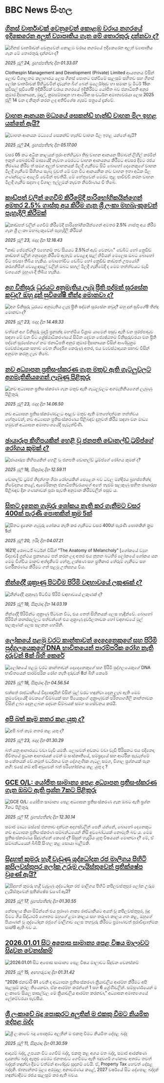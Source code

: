 # BBC News සිංහල## [ගිනස් වාර්තාවක් වෙනුවෙන් කොළඹ වරාය නගරයේ ඉදිකෙරෙන අලුත් ව්‍යාපෘතිය ගැන මේ තොරතුරු දන්නවා ද?](https://www.bbc.com/sinhala/articles/cd6g121g2zyo?at_campaign=githubrss)![ගිනස් වාර්තාවක් වෙනුවෙන් කොළඹ වරාය නගරයේ ඉදිකෙරෙන අලුත් ව්‍යාපෘතිය ගැන මේ තොරතුරු දන්නවා ද?](https://ichef.bbci.co.uk/ace/ws/240/cpsprodpb/e1dd/live/d2fb0340-676c-11f0-80ec-cbec30438b95.jpg)_2025 ජූලි 24, බ්‍රහස්පතින්දා දින 01.33.07_Clothespin Management and Development (Private) Limited ආයතනය විසින් ලොව විශාලතම කලාගාරය ලෙස ගිනස් පොතට එක්වීමේ සැලසුම් සහිතව සහ ගිනස් ලෝක වාර්තාවක් පිහිටුවමින් දැවැන්ත බිග් බෙන් ඔර්ලෝසුව හා සමාන වූ මීටර් 15ක සුවිසල් සුවිශේෂි ඉදිකිරීමක් වරාය නගරයේ ඉදිකිරීමට යෝජිත බව ජනාධිපති අනුර කුමාර දිසානායක, මුදල්, ක්‍රමසම්පාදන හා ආර්ථික සංවර්ධන අමාත්‍යවරයා ලෙස 2025 ජූලි 14 වන දා නිකුත් කරන ලද අතිවිශේෂ ගැසට් පත්‍රයේ දැක්වේ.## [වාහන ආනයන මධ්‍යයේ සෙකන්ඩ් හෑන්ඩ් වාහන මිල ඉහළ යන්නේ ඇයි?](https://www.bbc.com/sinhala/articles/cp863541j2ro?at_campaign=githubrss)![වාහන ආනයන මධ්‍යයේ සෙකන්ඩ් හෑන්ඩ් වාහන මිල ඉහළ යන්නේ ඇයි?](https://ichef.bbci.co.uk/ace/ws/240/cpsprodpb/80df/live/df4f7050-67a7-11f0-af20-030418be2ca5.jpg)_2025 ජූලි 24, බ්‍රහස්පතින්දා දින 05.17.00_වසර 05 කට අධික කාලයක් පුරා අත්හිටුවා තිබු වාහන ආනයන සීමාවන් ලිහිල් කරමින් ඉකුත් පෙබරවාරි මාසයේදී නැවත මෙරටට වාහන ආනයනය කිරීමට අවසර දීමට රජය තීරණය කිරීම ත් සමග අලුත් වාහනයක් මිලදී ගැනීමට සිටි බොහෝ දෙනෙකුගේ වාහන මිලදී ගැනීමේ සිහිනය සැබෑ වුවත් මේ වන විට ආනයනික නව වාහන ඉතා අධික මිල ගණන්වලට අලෙවි වෙමින් පවතියි. මේ හේතුවෙන් මෙරට තුළ පාවිච්චි කරන වාහන මිලදී ගැනීම සදහා ද විශාල ඉල්ලුමක් නැවත නිර්මාණය වී තිබේ.## [කාඩ්පත් වලින් ගෙවීම් කිරීමේදී පාරිභෝගිකයින්ගෙන් අමතර 2.5% ගාස්තු අය කිරීම ගැන ශ්‍රී ලංකා මහබැංකුවෙන් පැහැදිලි කිරීමක්](https://www.bbc.com/sinhala/articles/c9dg79xwpgxo?at_campaign=githubrss)![කාඩ්පත් වලින් ගෙවීම් කිරීමේදී පාරිභෝගිකයින්ගෙන් අමතර 2.5% ගාස්තු අය කිරීම ගැන ශ්‍රී ලංකා මහබැංකුවෙන් පැහැදිලි කිරීමක්](https://ichef.bbci.co.uk/ace/ws/240/cpsprodpb/654b/live/090ac2c0-67bf-11f0-89ea-4d6f9851f623.jpg)_2025 ජූලි 23, බදාදා දින 12.18.43_"කාඩ් පේමන්ට්ද? එහෙනම් තව සියයට 2.5%ක් ඇඩ් වෙනවා." ඩෙබිට් හෝ ක්‍රෙඩිඩ් කාඩ්පත් වලින් ගනුදෙනු කිරීමේ ඇතැම් වෙළෙඳ සැල් හිමියන් මෙලෙස ඔබට බොහෝ විට පවසා තිබිය හැකිය.
බොහෝවිට ඩෙබිට් හෝ ක්‍රෙඩිඩ් කාඩ්පත් උපයෝගී කරගනිමින් වෙළෙඳසැල් වලින් ඔබට සහල් මිලදී ගැනීමේදී ද මෙම තත්ත්වයට වැඩි වශයෙන් මුහුණ දී තිබිය හැකිය.## [අග විනිසුරු ධූරයට අනුමැතිය ලැබූ ප්‍රීති පද්මන් සූරසේන කවුද? ඔහු දුන් සුවිශේෂී තීන්දු මොනවා ද?](https://www.bbc.com/sinhala/articles/cx2g7jg4ee7o?at_campaign=githubrss)![අග විනිසුරු ධූරයට අනුමැතිය ලැබූ ප්‍රීති පද්මන් සූරසේන කවුද? ඔහු දුන් සුවිශේෂී තීන්දු මොනවා ද?](https://ichef.bbci.co.uk/ace/ws/240/cpsprodpb/4c69/live/189b4f30-67d2-11f0-aedc-2b50f43b93da.jpg)_2025 ජූලි 23, බදාදා දින 14.49.33_වත්මන් අග විනිසුරු මුර්දු ප්‍රනාන්දු මහත්මිය විශ්‍රාම යාමෙන් පසුව ඇති වන පුරප්පාඩුව සඳහා මේ වන විට ශ්‍රේෂ්ඨාධිකරණයේ සිටින දෙවන ජ්‍යෙෂ්ඨතම විනිසුරුවරයා වන ප්‍රීති පද්මන් සූරසේනගේ නම ජනාධිපති අනුර කුමාර දිසානායක විසින් ආණ්ඩුක්‍රම ව්‍යවස්ථාදායක සභාව වෙත නිර්දේශ කෙරුණු අතර, එය ව්‍යවස්ථාදායක සභාව විසින් අනුමත කරනු ලැබ තිබේ.## [නව අධ්‍යාපන ප්‍රතිසංස්කරණ ගැන මතුව ඇති ගැටලුවලට අගමැතිනියගෙන් ලැබුණු පිළිතුරු](https://www.bbc.com/sinhala/articles/ckglvywv7zqo?at_campaign=githubrss)![නව අධ්‍යාපන ප්‍රතිසංස්කරණ ගැන මතුව ඇති ගැටලුවලට අගමැතිනියගෙන් ලැබුණු පිළිතුරු](https://ichef.bbci.co.uk/ace/ws/240/cpsprodpb/2b9c/live/4e5990c0-67cb-11f0-8dbd-f3d32ebd3327.jpg)_2025 ජූලි 23, බදාදා දින 14.06.50_නව අධ්‍යාපන ප්‍රතිසංස්කරණවලට අදාළව මතුව ඇති මතභේදාත්මක තත්ත්වය හේතුවෙන්, නව අධ්‍යාපන ප්‍රතිසංස්කරණය පිළිබඳව දැනුවත් කිරීම සඳහා වන මාධ්‍ය හමුවක් අධ්‍යාපන අමාත්‍යංශයේදී පැවැත්විණි.## [ඡායාරූප කිහිපයකින් හෙළි වූ ජනපති ඩොනල්ඩ් ට්‍රම්ප්ගේ රෝගය කුමක් ද?](https://www.bbc.com/sinhala/articles/c14e1vgjgnvo?at_campaign=githubrss)![ඡායාරූප කිහිපයකින් හෙළි වූ ජනපති ඩොනල්ඩ් ට්‍රම්ප්ගේ රෝගය කුමක් ද?](https://ichef.bbci.co.uk/ace/ws/240/cpsprodpb/f600/live/1d9f5ce0-6342-11f0-89ea-4d6f9851f623.jpg)_2025 ජූලි 18, සිකුරාදා දින 12.59.11_ඩොනල්ඩ් ට්‍රම්ප් නිදන්ගත ශිරා රෝගයකින් පෙළෙන බව ධවල මන්දිරය බ්‍රහස්පතින්දා නිවේදනය කළේ, ඇමෙරිකානු ජනාධිපතිවරයාගේ අතේ තැළුම් සලකුණු සහිත ඡායාරූප පිළිබඳව දින ගණනාවක් පුරා පැවති අනුමාන කිරීම්වලින් පසුව ය.## [සිතට දැනෙන ගැඹුරු ශෝකය නැති කර ගැනීමට වසර 400ක් පැරණි පොතකින් ක්‍රම 5ක්](https://www.bbc.com/sinhala/articles/c0k75ekrkx8o?at_campaign=githubrss)![සිතට දැනෙන ගැඹුරු ශෝකය නැති කර ගැනීමට වසර 400ක් පැරණි පොතකින් ක්‍රම 5ක්](https://ichef.bbci.co.uk/ace/ws/240/cpsprodpb/20ca/live/3169db50-63ca-11f0-af20-030418be2ca5.jpg)_2025 ජූලි 20, ඉරිදා දින 04.07.21_1621දී රොබර්ට් බර්ටන් විසින් "The Anatomy of Melancholy" [ශෝකයේ ව්‍යුහ විද්‍යාව] ග්‍රන්ථය ප්‍රකාශයට පත් කරන ලද අතර එය නූතන බටහිර ලෝකයේ ශෝකය යන මෙම විශ්වීය මානව අත්දැකීමේ හේතු, ලක්ෂණ සහ ප්‍රතිකාර තේරුම් ගැනීමට සහ වර්ගීකරණය කිරීමට ගත් පළමු උත්සහය විය.## [නින්දේදී ශුක්‍රාණු පිටවීම පිරිමි වඳභාවයේ ලකුණක් ද?](https://www.bbc.com/sinhala/articles/c17w8918y5eo?at_campaign=githubrss)![නින්දේදී ශුක්‍රාණු පිටවීම පිරිමි වඳභාවයේ ලකුණක් ද?](https://ichef.bbci.co.uk/ace/ws/240/cpsprodpb/1d82/live/98b64000-5e2f-11f0-82bc-dd28581cdb62.jpg)_2025 ජූලි 18, සිකුරාදා දින 14.03.19_නින්දේදී පිරිමින්ට ශුක්‍රාණු පිටවන විට, එය තෙත් සිහිනයක් ලෙස හැඳින්වේ. බොහෝ පිරිමින් කනස්සල්ලට පත්වන්නේ එය ශුක්‍රාණු දුර්වලතාවක හෝ වඳභාවයේ මුල් සලකුණක් ලෙස සලකන හෙයිනි.## [ලෝකයේ පළමු වරට කාන්තාවන් දෙදෙනෙකුගේ සහ පිරිමි පුද්ගලයෙකුගේ DNA භාවිතයෙන් පාරම්පරික රෝග නැති දරුවන් 8ක් බිහි කෙරේ](https://www.bbc.com/sinhala/articles/c9qx2q0de58o?at_campaign=githubrss)![ලෝකයේ පළමු වරට කාන්තාවන් දෙදෙනෙකුගේ සහ පිරිමි පුද්ගලයෙකුගේ DNA භාවිතයෙන් පාරම්පරික රෝග නැති දරුවන් 8ක් බිහි කෙරේ](https://ichef.bbci.co.uk/ace/ws/240/cpsprodpb/3d39/live/6cca2ab0-62d5-11f0-905b-155cdf20da10.jpg)_2025 ජූලි 18, සිකුරාදා දින 04.56.54_එක්සත් රාජධානියේ විද්‍යාඥයින් විසින් මුල් වරට හඳුන්වා දෙනු ලැබ ඇති මෙම ක්‍රමවේදයේදී මවකගේ ඩිම්බයක් සහ පියෙකුගේ ශුක්‍රාණුවක් පරිත්‍යාගශීලි කාන්තාවක විසින් ලබා දෙනු ලබන දෙවන ඩිම්බයක් සමග සංසේචනය කරයි.## [අපි බත් කෑම නතර කළ  යුතු ද?](https://www.bbc.com/sinhala/articles/c80pz4v1p2zo?at_campaign=githubrss)![අපි බත් කෑම නතර කළ  යුතු ද?](https://ichef.bbci.co.uk/ace/ws/240/cpsprodpb/38c3/live/83278b50-66c6-11f0-af20-030418be2ca5.jpg)_2025 ජූලි 23, බදාදා දින 01.30.29_බත් යනු ආහාරයට වඩා වැඩි යමකි. ලොවෙන් අඩකට වඩා වැඩි පිරිසකට එය එදිනෙදා ජීවිතයේ ප්‍රධාන ආහාරයක් මෙන් ම සංස්කෘතියේ, සම්ප්‍රදායේ සහ ආර්ථික පැවැත්මේ සංකේතයක් වේ.නමුත් වර්ධනය වන දේශගුණික ගැටලු සමග, විශාල ප්‍රශ්නයක් පැන නගී:  එසේ නම් අපි අඩුවෙන් බත් පරිභෝජනය කළ යුතු ද ?## [GCE O/L: යෝජිත සාමාන්‍ය පෙළ අධ්‍යාපන ප්‍රතිසංස්කරණ ගැන ඔබට ඇති ප්‍රශ්න 7කට පිළිතුරු](https://www.bbc.com/sinhala/articles/c1wpyw9w954o?at_campaign=githubrss)![GCE O/L: යෝජිත සාමාන්‍ය පෙළ අධ්‍යාපන ප්‍රතිසංස්කරණ ගැන ඔබට ඇති ප්‍රශ්න 7කට පිළිතුරු](https://ichef.bbci.co.uk/ace/ws/240/cpsprodpb/8684/live/836a5bd0-6304-11f0-83d2-4f671b8c1523.jpg)_2025 ජූලි 17, බ්‍රහස්පතින්දා දින 12.30.14_සමාජ මාධ්‍ය ඔස්සේ ජනතාව දක්වන අදහස්වලින් පෙනී යන්නේ, බොහෝ දෙනෙකුට නව අධ්‍යාපන ප්‍රතිසංස්කරණ සම්බන්ධයෙන් නිසි අවබෝධයක් නොමැති බව ය. මෙම ප්‍රතිසංස්කරණය සිදුවන්නේ කෙසේ ද? සිසුන් හැදෑරිය යුතු විෂයයන් මොනවා ද? මේ, ඒ සම්බන්ධයෙන් බීබීසී සිංහල කළ සොයා බැලීමකි.## [සිදුහත් කුමරු හැදී වැඩුණු ශුද්ධෝදන රජ මාලිගය පිහිටි කපිලවස්තුපුර ලෝක උරුම ලැයිස්තුවෙන් ප්‍රතික්ෂේප වුණේ ඇයි?](https://www.bbc.com/sinhala/articles/cqjq1er0nxeo?at_campaign=githubrss)![සිදුහත් කුමරු හැදී වැඩුණු ශුද්ධෝදන රජ මාලිගය පිහිටි කපිලවස්තුපුර ලෝක උරුම ලැයිස්තුවෙන් ප්‍රතික්ෂේප වුණේ ඇයි?](https://ichef.bbci.co.uk/ace/ws/240/cpsprodpb/65b4/live/eebbf0e0-6252-11f0-b903-f515e3045d80.jpg)_2025 ජූලි 17, බ්‍රහස්පතින්දා දින 01.30.55_නේපාලය කියා සිටින්නේ එය පුරාණ ශාක්‍ය රාජධානියට අයත් වූ කපිලවස්තුපුර, බුදු වීමට ගිය සිද්ධාර්ථ ගෞතම ඔහුගේ ළමා කාලය සහ තරුණ කාලය ගත කළ, ඔහුගේ පියාණන් වූ ශුද්ධෝදන රජුගේ මාලිගාව ලෙස තහවුරු කිරීමට ප්‍රමාණවත් පුරාවිද්‍යාත්මක සාක්ෂි ඇති බව ය.## [2026.01.01 සිට අපොස සාමාන්‍ය පෙළ විෂය මාලාවට සිදුවන වෙනස්කම් ](https://www.bbc.com/sinhala/articles/c0l42ne94l0o?at_campaign=githubrss)![2026.01.01 සිට අපොස සාමාන්‍ය පෙළ විෂය මාලාවට සිදුවන වෙනස්කම් ](https://ichef.bbci.co.uk/ace/ws/240/cpsprodpb/a9f9/live/05144680-60b4-11f0-b5c5-012c5796682d.jpg)_2025 ජූලි 15, අඟහරුවාදා දින 01.31.42_"2026 ජනවාරි 01 වෙනි දා අධ්‍යාපන ප්‍රතිසංස්කරණ ක්‍රියාවලිය ආරම්භ කිරීමට අපි සැලසුම් කරල තියෙනවා. ඒක ආරම්භ කරන්නේ 1 සහ 6 ශ්‍රේණිවලින්. සම්පූර්ණයෙන් ම ලංකාවෙ සියලු පාසල්වල මේ ක්‍රියාවලිය ආරම්භ කරනවා," අධ්‍යාපන අමාත්‍යංශයේ ලේකම්වරයා පැවසීය.## [ශ්‍රී ලංකාවේ බදු පොකුරට අලුතින් ම එකතු වීමට නියමිත දේපළ බද්ද](https://www.bbc.com/sinhala/articles/cn4l2l0qq5ko?at_campaign=githubrss)![ශ්‍රී ලංකාවේ බදු පොකුරට අලුතින් ම එකතු වීමට නියමිත දේපළ බද්ද](https://ichef.bbci.co.uk/ace/ws/240/cpsprodpb/6d91/live/df87f1a0-5d84-11f0-b18a-8b70122298e1.jpg)_2025 ජූලි 11, සිකුරාදා දින 01.30.59_ආදායම් බද්ද, උපයන විට ගෙවීම් බද්ද, එකතු කළ අගය මත බද්ද, සමාජ ආරක්ෂණ දායකත්ව බද්ද ඇතුළු මෙරට ජනතාවට ගෙවීමට ඇති බදුවර්ග ගණනාව අතරට තවත් බද්දක් හඳුන්වා දීමට වත්මන් ආණ්ඩුව සූදානම් වෙයි.
ඒ, Property Tax හෙවත් දේපළ බද්දකි. ජාත්‍යන්තර මුල්‍ය අරමුදල අනාවරණය කළේ, 2027 වර්ෂයේ සිට දේපොළ බද්දක් හඳුන්වාදීමට රජය සැලසුම් කර ඇති බවය.